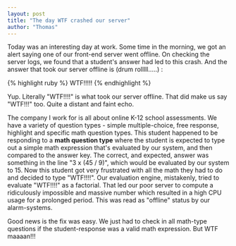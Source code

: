 ```yaml
---
layout: post
title: "The day WTF crashed our server"
author: "Thomas"
---
```


Today was an interesting day at work. Some time in the morning, we got an alert saying one of our front-end server went offline. On checking the server logs, we found that a student's answer had led to this crash. And the answer that took our server offline is (drum rolllll.....) :

{% highlight ruby %}
WTF!!!!!
{% endhighlight %}

Yup. Literally "WTF!!!!" is what took our server offline. That did make us say "WTF!!!" too. Quite a distant and faint echo.

The company I work for is all about online K-12 school assessments. We have a variety of question types - simple multiple-choice, free response, highlight and specific math question types. This student happened to be responding to a **math question type** where the student is expected to type out a simple math expression that's evaluated by our system, and then compared to the answer key. The correct, and expected, answer was something in the line "3 x (45 / 9)", which would be evaluated by our system to 15. Now this student got very frustrated with all the math they had to do and decided to type "WTF!!!!". Our evaluation engine, mistakenly, tried to evaluate "WTF!!!!" as a factorial. That led our poor server to compute a ridiculously impossible and massive number which resulted in a high CPU usage for a prolonged period. This was read as "offline" status by our alarm-systems.

Good news is the fix was easy. We just had to check in all math-type questions if the student-response was a valid math expression. But WTF maaaan!!!
